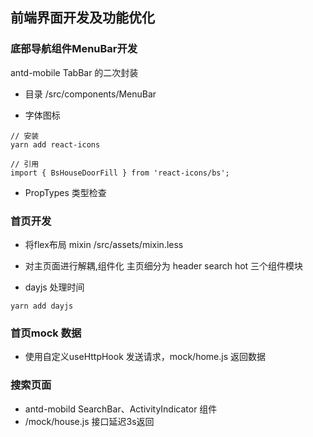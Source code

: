 ## 前端界面开发及功能优化

### 底部导航组件MenuBar开发
antd-mobile TabBar 的二次封装

- 目录
/src/components/MenuBar

- 字体图标
```
// 安装
yarn add react-icons

// 引用
import { BsHouseDoorFill } from 'react-icons/bs';

```

- PropTypes
类型检查

### 首页开发

- 将flex布局 mixin
/src/assets/mixin.less

- 对主页面进行解耦,组件化
主页细分为 header search hot 三个组件模块

- dayjs 处理时间
```
yarn add dayjs
```

### 首页mock 数据
- 使用自定义useHttpHook 发送请求，mock/home.js 返回数据

### 搜索页面
- antd-mobild SearchBar、ActivityIndicator 组件
- /mock/house.js 接口延迟3s返回
